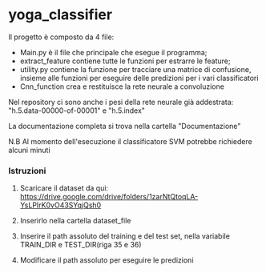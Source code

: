 # yoga_classifier

Il progetto è composto da 4 file:

- Main.py è il file che principale che esegue il programma;
- extract_feature contiene tutte le funzioni per estrarre le feature;
- utility.py contiene la funzione per tracciare una matrice di confusione, insieme alle funzioni per eseguire delle predizioni per i vari classificatori
- Cnn_function crea e restituisce la rete neurale a convoluzione

Nel repository ci sono anche i pesi della rete neurale già addestrata: "h.5.data-00000-of-00001" e "h.5.index"

La documentazione completa si trova nella cartella "Documentazione"

N.B Al momento dell'esecuzione il classificatore SVM potrebbe richiedere alcuni minuti

### Istruzioni

1. Scaricare il dataset  da qui: https://drive.google.com/drive/folders/1zarNtQtoqLA-YsLPIrK0vO43SYqjQsh0

2.  Inserirlo nella cartella dataset_file

3. Inserire il path assoluto del training e del test set, nella variabile TRAIN_DIR e TEST_DIR(riga 35 e 36)

4. Modificare il path assoluto per eseguire le predizioni
